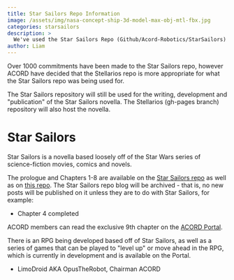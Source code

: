```yaml
---
title: Star Sailors Repo Information
image: /assets/img/nasa-concept-ship-3d-model-max-obj-mtl-fbx.jpg
categories: starsailors
description: >
  We've used the Star Sailors Repo (Github/Acord-Robotics/StarSailors) for the past few months to catalogue the development of Stellarios. From now, that repo will only dicuss the development of the Star Sailors novella series, which will also be discussed here.
author: Liam
---
```


Over 1000 commitments have been made to the Star Sailors repo, however ACORD have decided that the Stellarios repo is more appropriate for what the Star Sailors repo was being used for.

The Star Sailors repository will still be used for the writing, development and "publication" of the Star Sailors novella. The Stellarios (gh-pages branch) repository will also host the novella.

# Star Sailors

Star Sailors is a novella based loosely off of the Star Wars series of science-fiction movies, comics and novels. 

The prologue and Chapters 1-8 are available on the [Star Sailors repo](http://acord-robotics.github.io/starsailors) as well as on [this repo](http://acord-robotics.github.io/stellarios/compass). The Star Sailors repo blog will be archived - that is, no new posts will be published on it unless they are to do with Star Sailors, for example:

* Chapter 4 completed

ACORD members can read the exclusive 9th chapter on the [ACORD Portal](http://allianceofdroids.org.au/aod/starsailors). 

There is an RPG being developed based off of Star Sailors, as well as a series of games that can be played to "level up" or move ahead in the RPG, which is currently in development and is available on the Portal.

-  LimoDroid AKA OpusTheRobot, Chairman ACORD



